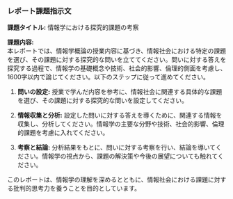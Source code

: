 ### レポート課題指示文

**課題タイトル:** 情報学における探究的課題の考察

**課題内容:**  
本レポートでは、情報学概論の授業内容に基づき、情報社会における特定の課題を選び、その課題に対する探究的な問いを立ててください。問いに対する答えを探究する過程で、情報学の基礎概念や技術、社会的影響、倫理的側面を考慮し、1600字以内で論じてください。以下のステップに従って進めてください。

1. **問いの設定:** 授業で学んだ内容を参考に、情報社会に関連する具体的な課題を選び、その課題に対する探究的な問いを設定してください。

2. **情報収集と分析:** 設定した問いに対する答えを導くために、関連する情報を収集し、分析してください。情報学の主要な分野や技術、社会的影響、倫理的課題を考慮に入れてください。

3. **考察と結論:** 分析結果をもとに、問いに対する考察を行い、結論を導いてください。情報学の視点から、課題の解決策や今後の展望についても触れてください。

このレポートは、情報学の理解を深めるとともに、情報社会における課題に対する批判的思考力を養うことを目的としています。